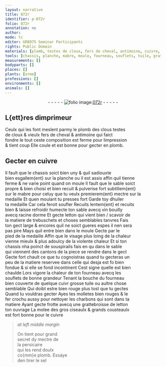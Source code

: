 ```yaml
---
layout: narrative
title: 072r
identifier: p-072r
folio: 072r
annotation: no
author:
mode: tc
editor: GR8975 Seminar Participants
rights: Public Domain
materials: [plomb, testes de cloux, fers de cheval, antimoine, cuivre, mabre, huiler, vin bouilly avecq racine dorme, letton, matiere de trebuschets, tuile, fer, charbons, molee des gros ciseaulx & grands cousteaulx, persicaire, sel]
tools: [chassis, planche, mabre, moule, fourneau, souflets, tuile, grattebroisse de letton, ciseaulx, cousteaulx]
measurements: []
bodyparts: []
places: []
plants: [orme]
professions: []
environments: []
animals: []
---
```


<div class="folio" align="center">- - - - - <a href="http://gallica.bnf.fr/ark:/12148/btv1b10500001g/f149.item" target="_blank"><img src="https://cu-mkp.github.io/2017-workshop-edition/assets/photo-icon.png" alt="folio image: " style="display:inline-block; margin-bottom:-3px;"/>072r</a> - - - - - </div>  
  

## L{ett}res dimprimeur

 
Ceulx qui les font meslent parmy le <span class="m">plomb</span> des <span class="del">clous</span> <span class="m">testes<br/> de cloux</span> & vieulx <span class="m">fers de cheval</span> & <span class="m">antimoine</span> qui faict<br/> fondre le tout ceste composition est ferme pour limpression<br/> & tient coup Elle coule et est bonne pour gecter en <span class="m">plomb</span>.

 
  

## Gecter en <span class="m">cuivre</span>

 
Il fault que le <span class="tl">chassis</span> soict bien uny & quil sadiouxte<br/> bien esgallem{ent} sur la <span class="tl">planche</span> ou il est assis affin quil tienne<br/> ferme & ne varie point quand on moule Il fault que le sable soict<br/> propre & bien choisi et bien recuit & pulverise fort subtillem{ent}<br/> sur le <span class="tl"><span class="m">mabre</span></span> pour celuy que tu veulx premierem<span class="sup">{ent}</span> mectre sur la<br/> medaille Et quen moulant tu presses fort Garde toy d<span class="m">huiler</span><br/> ta medaille Car cela feroit soufler Recuits lentem{ent} et recuits<br/> bien & laisse refroidir humecte ton sable avecq <span class="m">vin bouilly<br/> avecq racine d<span class="pa">orme</span></span> Et gecte <span class="m">letton</span> qui vient bien / scavoir de<br/> la <span class="m">matiere de trebuschets</span> et choses semblables tanvres Fais<br/> ton gect large & encores quil ne soict gueres espes il nen sera<br/> pas pire Mays quil entre bien dans le <span class="tl">moule</span> Gecte par le<br/> pied de la medaille Affin que le visage plus loing de la chaleur<br/> vienne mieulx & plus adoulcy de la violente chaleur Et si ton<br/> <span class="tl">chassis</span> nha poinct de souspirails fais en <span class="del">qu</span> dans le sable<br/> qui viennent des cantons de la piece se rendre dans le gect<br/> Gecte fort chault ce que tu cognoistras quand tu gecteras un<br/> peu de la matiere reservee dans celle qui desja est <span class="del">fo</span> bien<br/> fondue & si elle se fond incontinent Cest signe quelle est bien<br/> chaulde Lors vigore la chaleur de ton <span class="tl">fourneau</span> avecq les<br/> <span class="tl">souflets</span> de bonne grandeur Tenant la bouche du <span class="tl">fourneau</span><br/> bien couverte de quelque <span class="del">cuivr</span> grosse <span class="tl"><span class="m">tuile</span></span> ou aultre chose<br/> semblable Qui doibt estre bien rouge plus tost que tu gectes<br/> Quand tu vouldras gecter Ayes tes molletes bien rouges & le<br/> <span class="m">fer</span> crochu aussy pour nettoyer les <span class="m">charbons</span> qui sont dans ta<br/> matiere Ayant gecte frotte avecq une <span class="tl">grattebroisse de <span class="m">letton</span></span><br/> ton ouvrage La <span class="m">molee des gros <span class="tl">ciseaulx</span> & grands <span class="tl">cousteaulx</span></span><br/> est fort bonne pour le <span class="m">cuivre</span>
 
> *at left middle margin*
> 
> 
>   On tient pour grand<br/> secret dy mectre de<br/> la <span class="m">persicaire</span><br/> qui les rend doulx<br/> co{mm}e <span class="m">plomb</span>. Essaye<br/> den tirer le <span class="m">sel</span>

